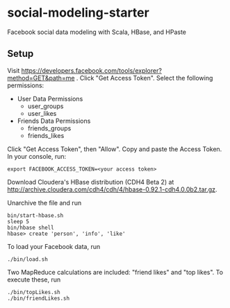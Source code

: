 social-modeling-starter
=======================

Facebook social data modeling with Scala, HBase, and HPaste

Setup
-----------------------

Visit https://developers.facebook.com/tools/explorer?method=GET&path=me .
Click "Get Access Token". Select the following permissions:
* User Data Permissions
    * user_groups
    * user_likes
* Friends Data Permissions
    * friends_groups
    * friends_likes

Click "Get Access Token", then "Allow". Copy and paste the Access Token.
In your console, run:

    export FACEBOOK_ACCESS_TOKEN=<your access token>

Download Cloudera's HBase distribution (CDH4 Beta 2) at
http://archive.cloudera.com/cdh4/cdh/4/hbase-0.92.1-cdh4.0.0b2.tar.gz.

Unarchive the file and run

    bin/start-hbase.sh
    sleep 5
    bin/hbase shell
    hbase> create 'person', 'info', 'like'

To load your Facebook data, run

    ./bin/load.sh

Two MapReduce calculations are included: "friend likes" and "top
likes". To execute these, run

    ./bin/topLikes.sh
    ./bin/friendLikes.sh
